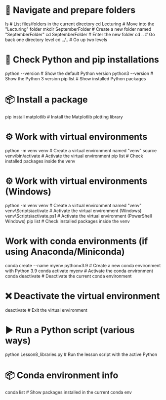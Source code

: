 # 📂 Navigate and prepare folders
ls                       # List files/folders in the current directory
cd Lecturing             # Move into the "Lecturing" folder
mkdir SeptemberFolder    # Create a new folder named "SeptemberFolder"
cd SeptemberFolder       # Enter the new folder
cd ..                    # Go back one directory level
cd ../..                 # Go up two levels

# 🐍 Check Python and pip installations
python --version         # Show the default Python version
python3 --version        # Show the Python 3 version
pip list                 # Show installed Python packages

# 📦 Install a package
pip install matplotlib   # Install the Matplotlib plotting library

# ⚙️ Work with virtual environments
python -m venv venv      # Create a virtual environment named "venv"
source venv/bin/activate # Activate the virtual environment
pip list                 # Check installed packages inside the venv

# ⚙️ Work with virtual environments (Windows)
python -m venv venv      # Create a virtual environment named "venv"
venv\Scripts\activate    # Activate the virtual environment (Windows)
venv\Scripts\activate.ps1 # Activate the virtual environment (PowerShell Windows)
pip list                 # Check installed packages inside the venv

# Work with conda environments (if using Anaconda/Miniconda)
conda create --name myenv python=3.9  # Create a new conda environment with Python 3.9
conda activate myenv     # Activate the conda environment
conda deactivate         # Deactivate the current conda environment

# ❌ Deactivate the virtual environment
deactivate               # Exit the virtual environment

# ▶️ Run a Python script (various ways)
python Lesson8_libraries.py      # Run the lesson script with the active Python

# 📦 Conda environment info
conda list              # Show packages installed in the current conda env